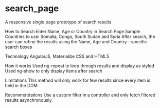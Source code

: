 # search_page #
A responsive single page prototype of search results

How to Search
Enter Name, Age or Country in Search Page
Sample Countries to use: Somalia, Congo, South Sudan and Syria
After search, the user can refine the results using the Name, Age and Country - specific search boxes

Technology
AngularJS, Materialize CSS and HTML5

How it works
Used ng-repeat to loop through results and display as styled
Used ng-show to only display items after search

Limitations
This method will only work for few results since every item is held in the DOM

Recommendations
Use a custom filter in a controller and only fetch filtered results asynchronously.
